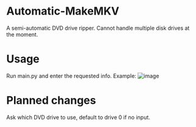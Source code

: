 # Automatic-MakeMKV
A semi-automatic DVD drive ripper. Cannot handle multiple disk drives at the moment.
# Usage
Run main.py and enter the requested info.
Example:
![image](https://github.com/user-attachments/assets/15676fae-1015-41e9-b458-a827538a6c84)


# Planned changes
Ask which DVD drive to use, default to drive 0 if no input.
